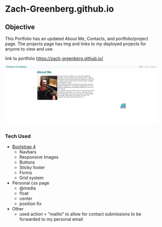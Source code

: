 # Zach-Greenberg.github.io

## Objective

This Portfolio has an updated About Me, Contacts, and portfolio/project page. The projects page has img and links to my deployed projects for anyone to view and use.

link to portfolio https://zach-greenberg.github.io/

![Portfolio](/img/portfolio.png)

### Tech Used
* [Bootstrap 4](https://www.getbootstrap.com)
    * Navbars
    * Responsive Images
    * Buttons
    * Sticky footer
    * Forms
    * Grid system
* Personal css page
    * @media
    * float
    * center
    * position fix
* Other
    * used action = "mailto" to allow for contact submissions to be forwarded to my personal email
